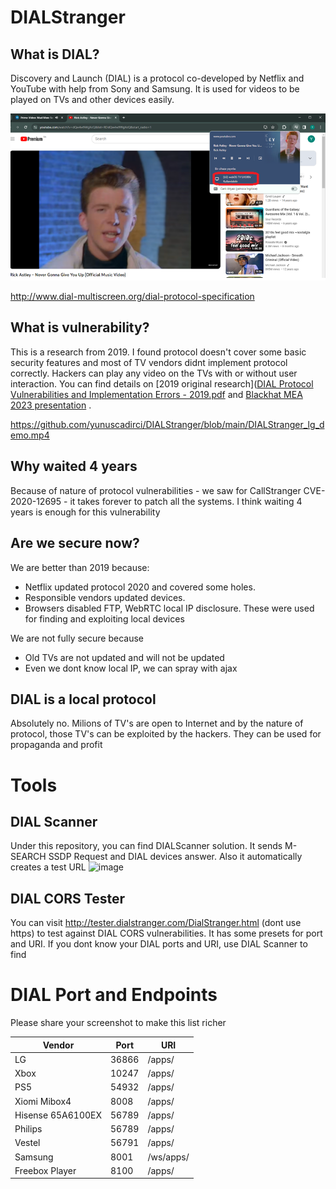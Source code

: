 # DIALStranger
## What is DIAL?
Discovery and Launch (DIAL) is a protocol co-developed by Netflix and YouTube with help from Sony and Samsung. It is used for videos to be played on TVs and other devices easily.

![image](/dial.png)

http://www.dial-multiscreen.org/dial-protocol-specification 
## What is vulnerability?  
This is a research from 2019. I found protocol doesn't cover some basic security features and most of TV vendors didnt implement protocol correctly. Hackers can play any video on the TVs with or without user interaction. You can find details on [2019 original research]([DIAL Protocol Vulnerabilities and  Implementation Errors - 2019.pdf](https://github.com/yunuscadirci/DIALStranger/blob/main/DIAL%20Protocol%20Vulnerabilities%20and%20%20Implementation%20Errors%20-%202019.pdf) and [Blackhat MEA 2023 presentation](https://github.com/yunuscadirci/DIALStranger/blob/main/BHMEA23_%20Dial%20Stranger%20v6.pdf) .



https://github.com/yunuscadirci/DIALStranger/blob/main/DIALStranger_lg_demo.mp4 


## Why waited 4 years
Because of nature of protocol vulnerabilities - we saw for CallStranger CVE-2020-12695 - it takes forever to patch all the systems. I think waiting 4 years is enough for this vulnerability
## Are we secure now?
We are better than 2019 because:
- Netflix updated protocol 2020 and covered some holes.
- Responsible vendors updated devices.
- Browsers disabled FTP, WebRTC local IP disclosure. These were used for finding and exploiting local devices

We are not fully secure because
- Old TVs are not updated and will not be updated 
- Even we dont know local IP, we can spray with ajax 
## DIAL is a local protocol
Absolutely no. Milions of TV's are open to Internet and by the nature of protocol, those TV's can be exploited by the hackers. They can be used for propaganda and profit

# Tools
## DIAL Scanner
Under this repository, you can find DIALScanner solution. It sends M-SEARCH SSDP Request and DIAL devices answer. Also it automatically creates a test URL
![image](https://github.com/yunuscadirci/DIALStranger/assets/7267858/daa1c0d5-b9a1-48b1-83b2-7925306096d1)

## DIAL CORS Tester
You can visit http://tester.dialstranger.com/DialStranger.html  (dont use https) to test against DIAL CORS vulnerabilities. It has some presets for port and URI. If you dont know your DIAL ports and URI, use DIAL Scanner to find


# DIAL Port and Endpoints
Please share your screenshot to make this list richer

|Vendor|Port|URI|
|---|---|---|
|LG|36866|/apps/|
|Xbox|10247|/apps/|
|PS5|54932|/apps/|
|Xiomi Mibox4|8008|/apps/|
|Hisense 65A6100EX|56789|/apps/|
|Philips|56789|/apps/|
|Vestel|56791|/apps/|
|Samsung|8001|/ws/apps/|
|Freebox Player|8100|/apps/|

